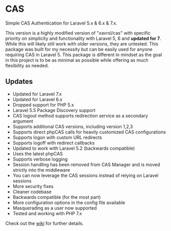 # CAS
Simple CAS Authentication for Laravel 5.x & 6.x & 7.x.

This version is a highly modified version of "xavrsl/cas" with specific priority on simplicity and functionality with 
Laravel 5, 6 and **updated for 7**.  While this will likely still work with older versions, they are untested. This package was built for my 
necessity but can be easily used for anyone requiring CAS in Laravel 5.  This package is different in mindset as the 
goal in this project is to be as minimal as possible while offering as much flexibility as needed.

## Updates
* Updated for Laravel 7.x
* Updated for Laravel 6.x
* Dropped support for PHP 5.x
* Laravel 5.5 Package Discovery support
* CAS logout method supports redirection service as a secondary argument
* Supports additional CAS versions, including version 1,2,3
* Supports direct phpCAS calls for heavily customized CAS configurations
* Supports logon with custom URL redirects
* Supports logoff with redirect callbacks
* Updated to work with Laravel 5.2 (backwards compatible)
* Uses the latest phpCAS
* Supports verbose logging
* Session handling has been removed from CAS Manager and is moved strictly into the middleware
* You can now leverage the CAS sessions instead of relying on Laravel sessions
* More security fixes
* Cleaner codebase
* Backwards compatible (for the most part)
* More configuration options in the config file available
* Masquerading as a user now supported
* Tested and working with PHP 7.x


Check out the [wiki](https://github.com/subfission/cas/wiki) for further details.
